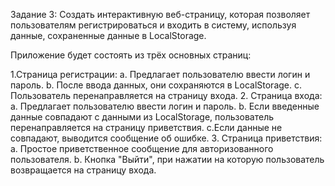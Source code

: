 Задание 3:
Создать интерактивную веб-страницу, которая позволяет пользователям
регистрироваться и входить в систему, используя данные, сохраненные данные
в LocalStorage.

Приложение будет состоять из трёх основных страниц:

1.Страница регистрации:
  a. Предлагает пользователю ввести логин и пароль.
  b. После ввода данных, они сохраняются в LocalStorage.
  c. Пользователь перенаправляется на страницу входа.
2. Страница входа:
  a. Предлагает пользователю ввести логин и пароль.
  b. Если введенные данные совпадают с данными из LocalStorage, пользователь
    перенаправляется на страницу приветствия.
  c.Если данные не совпадают, выводится сообщение об ошибке.
3. Страница приветствия:
  a. Простое приветственное сообщение для авторизованного пользователя.
  b. Кнопка "Выйти", при нажатии на которую пользователь возвращается на
    страницу входа.